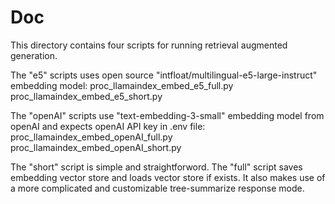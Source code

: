 # Doc
This directory contains four scripts for running retrieval augmented generation.

The "e5" scripts uses open source "intfloat/multilingual-e5-large-instruct" embedding model:
proc_llamaindex_embed_e5_full.py  
proc_llamaindex_embed_e5_short.py 

The "openAI" scripts use "text-embedding-3-small" embedding model from openAI and expects openAI API key in .env file:
proc_llamaindex_embed_openAI_full.py  
proc_llamaindex_embed_openAI_short.py 

The "short" script is simple and straightforword. 
The "full" script saves embedding vector store and loads vector store if exists. It also makes use of a more complicated and customizable tree-summarize response mode.
